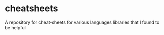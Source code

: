 # cheatsheets
A repository for cheat-sheets for various languages libraries that I found to be helpful
